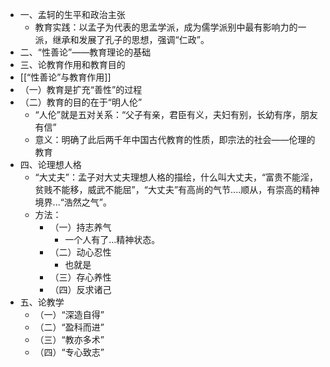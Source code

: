- 一、孟轲的生平和政治主张
	- 教育实践：以孟子为代表的思孟学派，成为儒学派别中最有影响力的一派，继承和发展了孔子的思想，强调“仁政”。
- 二、“性善论”——教育理论的基础
- 三、论教育作用和教育目的
- [[“性善论”与教育作用]]
- （一）教育是扩充“善性”的过程
- （二）教育的目的在于“明人伦”
	- “人伦”就是五对关系：“父子有亲，君臣有义，夫妇有别，长幼有序，朋友有信”
	- 意义：明确了此后两千年中国古代教育的性质，即宗法的社会——伦理的教育
- 四、论理想人格
	- “大丈夫”：孟子对大丈夫理想人格的描绘，什么叫大丈夫，“富贵不能淫，贫贱不能移，威武不能屈”，“大丈夫”有高尚的气节....顺从，有崇高的精神境界...“浩然之气”。
	- 方法：
		- （一）持志养气
			- 一个人有了...精神状态。
		- （二）动心忍性
			- 也就是
		- （三）存心养性
		- （四）反求诸己
- 五、论教学
	- （一）“深造自得”
	- （二）“盈科而进”
	- （三）“教亦多术”
	- （四）“专心致志”